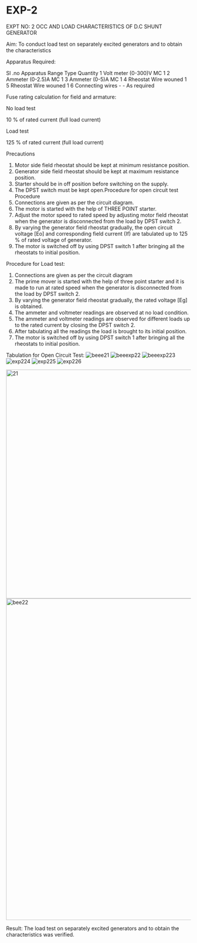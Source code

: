 # EXP-2
EXPT NO: 2 OCC AND LOAD CHARACTERISTICS OF D.C SHUNT GENERATOR

Aim:
To conduct load test on separately excited generators and to obtain the characteristics

Apparatus Required:

Sl .no	Apparatus	Range	Type	Quantity
1	Volt meter	(0-300)V	MC	1
2	Ammeter	(0-2.5)A	MC	1
3	Ammeter	(0-5)A	MC	1
4	Rheostat		Wire wouned	1
5	Rheostat		Wire wouned	1
6	Connecting wires	-	-	As required

Fuse rating calculation for field and armature:

No load test

10 % of rated current (full load current)

Load test

125 % of rated current (full load current)

Precautions

1.   Motor side field rheostat should be kept at minimum resistance position.
2.   Generator side field rheostat should be kept at maximum resistance position.
3.   Starter should be in off position before switching on the supply.
4.   The DPST switch must be kept open.Procedure for open circuit test
Procedure
1.   Connections are given as per the circuit diagram.
2.   The motor is started with the help of THREE POINT starter.
3.   Adjust the motor speed to rated speed by adjusting motor field rheostat when the generator is disconnected from the load by DPST switch 2.
4.   By  varying  the  generator  field  rheostat  gradually,  the  open  circuit  voltage  [Eo]  and corresponding field current (If) are tabulated up to 125 % of rated voltage of generator.
5.   The motor is switched off by using DPST switch 1 after bringing all the rheostats to initial position.

Procedure for Load test:

1.   Connections are given as per the circuit diagram
2.   The prime mover is started with the help of three point starter and it is made to run at rated speed when the generator is disconnected from the load by DPST switch 2.
3.   By varying the generator field rheostat gradually, the rated voltage [Eg] is obtained.
4.   The ammeter and voltmeter readings are observed at no load condition.
5.   The ammeter and voltmeter readings are observed for different loads up to the rated current by closing the DPST switch 2.
6.   After tabulating all the readings the load is brought to its initial position.
7.   The motor is switched off by using DPST switch 1 after bringing all the rheostats to initial position.

Tabulation for Open Circuit Test:
![beee21](https://github.com/user-attachments/assets/cfe99242-20fe-4a73-b240-ea0b855d18bb)
![beeexp22](https://github.com/user-attachments/assets/21fdf2a3-01a3-41f3-96db-ce0f1eee7791)
![beeexp223](https://github.com/user-attachments/assets/fda2faef-f29b-4661-a58d-98c44ae4e00b)
![exp224](https://github.com/user-attachments/assets/f935e97c-7c02-4022-a10d-a5478de73f70)
![exp225](https://github.com/user-attachments/assets/6c3fd993-b8cc-45b5-908f-b839ffe7ed9a)
![exp226](https://github.com/user-attachments/assets/29593c1c-4a10-49b0-aa6c-3fddc75fd1bb)

<img width="1075" height="624" alt="21" src="https://github.com/user-attachments/assets/dc2cd8a5-1e2b-42a1-afe0-2a81b68f250e" />
<img width="1120" height="877" alt="bee22" src="https://github.com/user-attachments/assets/ddf96cfc-f323-4034-bce9-d2765a53092e" />



Result:
The load test on separately excited generators and to obtain the characteristics was verified.
